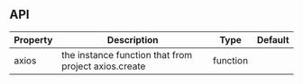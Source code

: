 
## API

| Property | Description                                          | Type     | Default |
| -------- | ---------------------------------------------------- | -------- | ------- |
| axios    | the instance function that from project axios.create | function |

